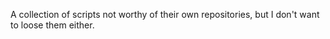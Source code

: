 A collection of scripts not worthy of their own repositories, but I don't want to loose them either.
